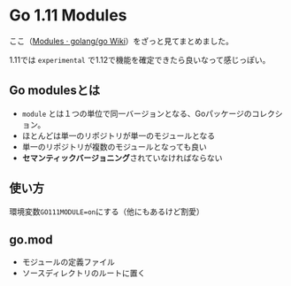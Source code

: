 # Go 1.11 Modules

ここ（[Modules · golang/go Wiki](https://github.com/golang/go/wiki/Modules)）をざっと見てまとめました。

1.11では `experimental` で1.12で機能を確定できたら良いなって感じっぽい。

## Go modulesとは

- `module` とは１つの単位で同一バージョンとなる、Goパッケージのコレクション。
- ほとんどは単一のリポジトリが単一のモジュールとなる
- 単一のリポジトリが複数のモジュールとなっても良い
- **セマンティックバージョニング**されていなければならない

## 使い方

環境変数`GO111MODULE=on`にする（他にもあるけど割愛）

## go.mod

- モジュールの定義ファイル
- ソースディレクトリのルートに置く
